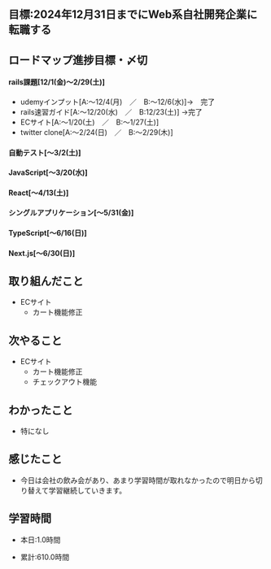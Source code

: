 ## 目標:2024年12月31日までにWeb系自社開発企業に転職する

## ロードマップ進捗目標・〆切
#### rails課題[12/1(金)～2/29(土)]
* udemyインプット[A:～12/4(月)　／　B:～12/6(水)]→　完了
* rails速習ガイド[A:～12/20(水)　／　B:12/23(土)]
→完了
* ECサイト[A:～1/20(土)　／　B:～1/27(土)]
* twitter clone[A:～2/24(日)　／　B:～2/29(木)]

#### 自動テスト[～3/2(土)]
#### JavaScript[～3/20(水)]
#### React[～4/13(土)]
#### シングルアプリケーション[～5/31(金)]
#### TypeScript[～6/16(日)]
#### Next.js[～6/30(日)]


## 取り組んだこと
- ECサイト
  - カート機能修正


## 次やること
- ECサイト
  - カート機能修正
  - チェックアウト機能
  
## わかったこと
* 特になし

 
## 感じたこと
* 今日は会社の飲み会があり、あまり学習時間が取れなかったので明日から切り替えて学習継続していきます。
  
## 学習時間
- 本日:1.0時間

- 累計:610.0時間
  
